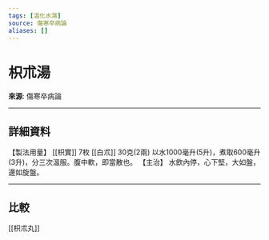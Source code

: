 ```yaml
---
tags: [溫化水濕]
source: 傷寒卒病論
aliases: []
---
```


# 枳朮湯

**來源**: 傷寒卒病論  

---

## 詳細資料
【製法用量】 [[枳實]] 7枚 [[白朮]] 30克(2兩)
以水1000毫升(5升)，煮取600毫升(3升)，分三次溫服。腹中軟，即當散也。
【主治】
水飲內停，心下堅，大如盤，邊如旋盤。

---

## 比較
[[枳朮丸]]

